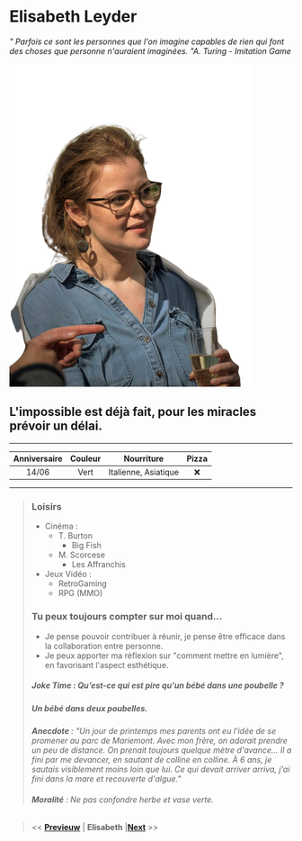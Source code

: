 # **Elisabeth Leyder**

_" Parfois ce sont les personnes que l'on imagine capables de rien qui font des choses que personne n'auraient imaginées. "A. Turing - Imitation Game_

![Elisabeth Leyder](/EliBb-shw.png)

## L'impossible est déjà fait, pour les miracles prévoir un délai. 

---   


| Anniversaire  | Couleur  | Nourriture | Pizza |
|    :-:    |       :-:      |      :-:      |          :-:        |
| 14/06 | Vert | Italienne, Asiatique | :x: |


---  

> ### Loisirs   
> 
> - Cinéma :   
>    - T. Burton   
>       * Big Fish   
>    - M. Scorcese  
>        * Les Affranchis  
> - Jeux Vidéo :  
>   - RetroGaming
>   - RPG (MMO)
> 
> ### Tu peux toujours compter sur moi quand... 
>
> - Je pense pouvoir contribuer à réunir, je pense être efficace dans la collaboration entre personne.  
> - Je peux apporter ma réflexion sur "comment mettre en lumière", en favorisant l'aspect esthétique.  
> 
> ##### Joke Time : Qu’est-ce qui est pire qu’un bébé dans une poubelle ?  
> ##### Un bébé dans deux poubelles.
> 
> _**Anecdote** : "Un jour de printemps mes parents ont eu l'idée de se promener au parc de Mariemont. Avec mon frère, on adorait prendre un peu de distance. On prenait toujours quelque mètre d'avance... Il a fini par me devancer, en sautant de colline en colline. À 6 ans, je sautais visiblement moins loin que lui. Ce qui devait arriver arriva, j'ai fini dans la mare et recouverte d'algue."_
>
> 
> ###### **Moralité** : Ne pas confondre herbe et vase verte.

> << [**Previeuw**](https://github.com/JustineLeleu/markdown-challenge) | **Elisabeth** |[**Next**](https://github.com/Pierremarien/markdown-challenge) >>
